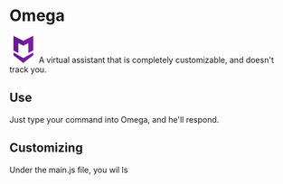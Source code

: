 # Omega
![alt text](https://github.com/adam-p/markdown-here/raw/master/src/common/images/icon48.png "Logo Title Text 1")
A virtual assistant that is completely customizable, and doesn't track you.

## Use

Just type your command into Omega, and he'll respond.

## Customizing
Under the main.js file, you wil ls
